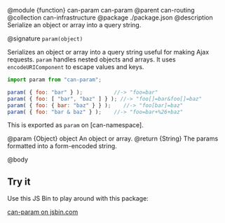 @module {function} can-param can-param
@parent can-routing
@collection can-infrastructure
@package ./package.json
@description Serialize an object or array into a query string.

@signature `param(object)`

Serializes an object or array into a query string useful for making Ajax requests. `param` handles nested objects and arrays.  It uses `encodeURIComponent` to
escape values and keys.

```js
import param from "can-param";

param( { foo: "bar" } );          //-> "foo=bar"
param( { foo: [ "bar", "baz" ] } ); //-> "foo[]=bar&foo[]=baz"
param( { foo: { bar: "baz" } } );    //-> "foo[bar]=baz"
param( { foo: "bar & baz" } );    //-> "foo=bar+%26+baz"
```

This is exported as `param` on [can-namespace].

@param {Object} object An object or array.
@return {String} The params formatted into a form-encoded string.

@body

## Try it

Use this JS Bin to play around with this package:

<a class="jsbin-embed" href="https://jsbin.com/zezamig/embed?js,console">can-param on jsbin.com</a>
<script src="https://static.jsbin.com/js/embed.min.js?4.0.4"></script>
